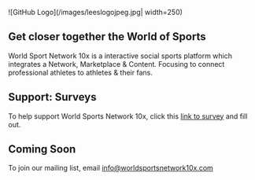 



![GitHub Logo](/images/leeslogojpeg.jpg| width=250)


  






## Get closer together the World of Sports

World Sport Network 10x is a interactive social sports platform which integrates a Network, Marketplace & Content. Focusing to connect professional athletes to athletes & their fans.

## Support: Surveys
To help support World Sports Network 10x, click this [link to survey](https://forms.gle/qCB7x28kM2rjUCCA6) and fill out.

## Coming Soon
To join our mailing list, email info@worldsportsnetwork10x.com
